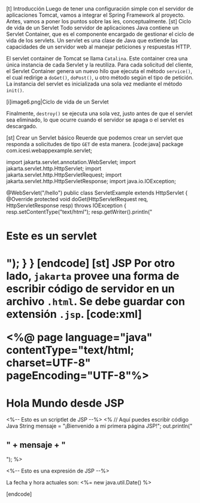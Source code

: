 [t] Introducción
Luego de tener una configuración simple con el servidor de aplicaciones Tomcat, vamos a integrar el Spring Framework al proyecto.
Antes, vamos a poner los puntos sobre las íes, conceptualmente.
[st] Ciclo de vida de un Servlet
Todo servidor de aplicaciones Java contiene un Servlet Container, que es el componente encargado de gestionar el ciclo de vida de los servlets.
Un servlet es una clase de Java que extiende las capacidades de un servidor web al manejar peticiones y respuestas HTTP.

El servlet container de Tomcat se llama `Catalina`. Este container crea una única instancia de cada Servlet y la reutiliza. Para cada solicitud del cliente, el Servlet Container genera un nuevo hilo que ejecuta el método `service()`, el cual redirige a `doGet()`, `doPost()`, u otro método según el tipo de petición. La instancia del servlet es inicializada una sola vez mediante el método `init()`.

[i]image6.png|Ciclo de vida de un Servlet

Finalmente, `destroy()` se ejecuta una sola vez, justo antes de que el servlet sea eliminado, lo que ocurre cuando el servidor se apaga o el servlet es descargado.


[st] Crear un Servlet básico
Reuerde que podemos crear un servlet que responda a solicitudes de tipo `GET` de esta manera.
[code:java]
package com.icesi.webappexample.servlet;

import jakarta.servlet.annotation.WebServlet;
import jakarta.servlet.http.HttpServlet;
import jakarta.servlet.http.HttpServletRequest;
import jakarta.servlet.http.HttpServletResponse;
import java.io.IOException;

@WebServlet("/hello")
public class ServletExample extends HttpServlet {
    @Override
    protected void doGet(HttpServletRequest req, HttpServletResponse resp) throws IOException {
        resp.setContentType("text/html");
        resp.getWriter().println("<h1>Este es un servlet<h1>");
    }
}
[endcode]
[st] JSP
Por otro lado, `jakarta` provee una forma de escribir código de servidor en un archivo `.html`. Se debe guardar con extensión `.jsp`.
[code:xml]
<!DOCTYPE html>
<%@ page language="java" contentType="text/html; charset=UTF-8" pageEncoding="UTF-8"%>
<html>
<head>
    <meta charset="UTF-8">
    <title>Hola Mundo JSP</title>
</head>
<body>
<h1>Hola Mundo desde JSP</h1>
<%-- Esto es un scriptlet de JSP --%>
<%
    // Aquí puedes escribir código Java
    String mensaje = "¡Bienvenido a mi primera página JSP!";
    out.println("<h2>" + mensaje + "</h2>");
%>

<%-- Esto es una expresión de JSP --%>
<p>La fecha y hora actuales son: <%= new java.util.Date() %></p>
</body>
</html>
[endcode]

